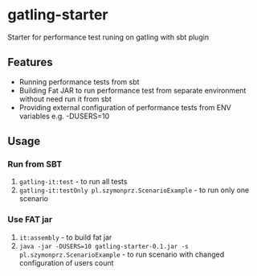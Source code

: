 # gatling-starter
Starter for performance test runing on gatling with sbt plugin

## Features
* Running performance tests from sbt
* Building Fat JAR to run performance test from separate environment without need run it from sbt 
* Providing external configuration of performance tests from ENV variables e.g. -DUSERS=10

## Usage

### Run from SBT

1. ```gatling-it:test``` - to run all tests
2. ```gatling-it:testOnly pl.szymonprz.ScenarioExample``` - to run only one scenario

### Use FAT jar

1. ```it:assembly``` - to build fat jar
2. ```java -jar -DUSERS=10 gatling-starter-0.1.jar -s pl.szymonprz.ScenarioExample``` - to run scenario with changed configuration of users count 



